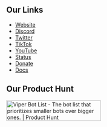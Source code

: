 <h2>Our Links</h2>
<ul>
  <li><a href="https://viperbotlist.com">Website</a></li>
  <li><a href="https://discord.gg/KanBnXqdM4">Discord</a></li>
  <li><a href="https://twitter.com/viperbotlist">Twitter</a></li>
  <li><a href="https://tiktok.com/@viperbotlist">TikTok</a></li>
  <li><a href="https://youtube.com/@viperbotlist">YouTube</a></li>
  <li><a href="https://status.viperbotlist.com/">Status</a></li>
  <li><a href="https://paypal.me/viperbotlist">Donate</a></li>
  <li><a href="https://docs.viperbotlist.com/">Docs</a></li>
</ul>

<h2>Our Product Hunt</h2>
<a href="https://www.producthunt.com/posts/viper-bot-list?utm_source=badge-featured&utm_medium=badge&utm_souce=badge-viper&#0045;bot&#0045;list" target="_blank"><img src="https://api.producthunt.com/widgets/embed-image/v1/featured.svg?post_id=381449&theme=dark" alt="Viper&#0032;Bot&#0032;List - The&#0032;bot&#0032;list&#0032;that&#0032;prioritizes&#0032;smaller&#0032;bots&#0032;over&#0032;bigger&#0032;ones&#0046; | Product Hunt" style="width: 250px; height: 54px;" width="250" height="54" /></a>
